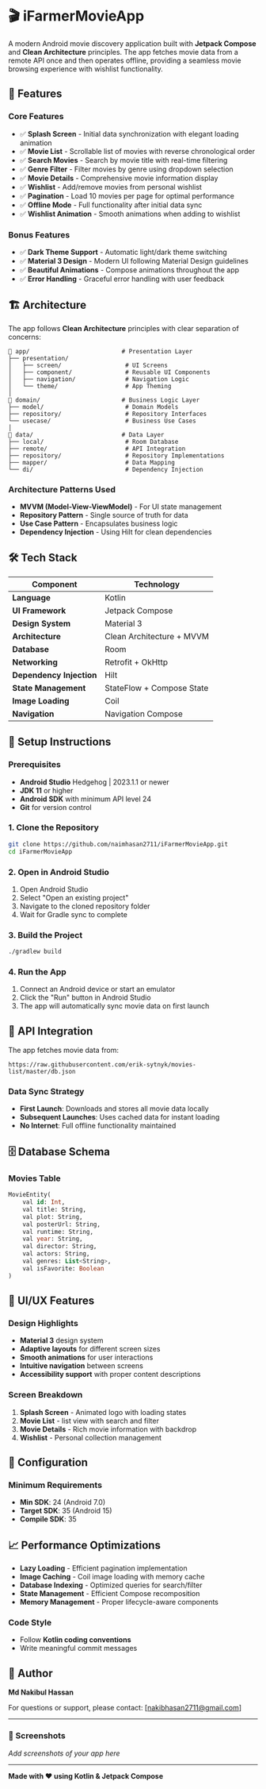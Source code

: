# 🎬 iFarmerMovieApp

A modern Android movie discovery application built with **Jetpack Compose** and **Clean Architecture** principles. The app fetches movie data from a remote API once and then operates offline, providing a seamless movie browsing experience with wishlist functionality.

## 📱 Features

### Core Features
- ✅ **Splash Screen** - Initial data synchronization with elegant loading animation
- ✅ **Movie List** - Scrollable list of movies with reverse chronological order
- ✅ **Search Movies** - Search by movie title with real-time filtering
- ✅ **Genre Filter** - Filter movies by genre using dropdown selection
- ✅ **Movie Details** - Comprehensive movie information display
- ✅ **Wishlist** - Add/remove movies from personal wishlist
- ✅ **Pagination** - Load 10 movies per page for optimal performance
- ✅ **Offline Mode** - Full functionality after initial data sync
- ✅ **Wishlist Animation** - Smooth animations when adding to wishlist

### Bonus Features
- ✅ **Dark Theme Support** - Automatic light/dark theme switching
- ✅ **Material 3 Design** - Modern UI following Material Design guidelines
- ✅ **Beautiful Animations** - Compose animations throughout the app
- ✅ **Error Handling** - Graceful error handling with user feedback

## 🏗️ Architecture

The app follows **Clean Architecture** principles with clear separation of concerns:

```
📁 app/                          # Presentation Layer
├── presentation/
│   ├── screen/                  # UI Screens
│   ├── component/               # Reusable UI Components
│   ├── navigation/              # Navigation Logic
│   └── theme/                   # App Theming
│
📁 domain/                       # Business Logic Layer
├── model/                       # Domain Models
├── repository/                  # Repository Interfaces
└── usecase/                     # Business Use Cases
│
📁 data/                         # Data Layer
├── local/                       # Room Database
├── remote/                      # API Integration
├── repository/                  # Repository Implementations
├── mapper/                      # Data Mapping
└── di/                          # Dependency Injection
```

### Architecture Patterns Used
- **MVVM (Model-View-ViewModel)** - For UI state management
- **Repository Pattern** - Single source of truth for data
- **Use Case Pattern** - Encapsulates business logic
- **Dependency Injection** - Using Hilt for clean dependencies

## 🛠️ Tech Stack

| Component | Technology |
|-----------|------------|
| **Language** | Kotlin |
| **UI Framework** | Jetpack Compose |
| **Design System** | Material 3 |
| **Architecture** | Clean Architecture + MVVM |
| **Database** | Room |
| **Networking** | Retrofit + OkHttp |
| **Dependency Injection** | Hilt |
| **State Management** | StateFlow + Compose State |
| **Image Loading** | Coil |
| **Navigation** | Navigation Compose |

## 🚀 Setup Instructions

### Prerequisites
- **Android Studio** Hedgehog | 2023.1.1 or newer
- **JDK 11** or higher
- **Android SDK** with minimum API level 24
- **Git** for version control

### 1. Clone the Repository
```bash
git clone https://github.com/naimhasan2711/iFarmerMovieApp.git
cd iFarmerMovieApp
```

### 2. Open in Android Studio
1. Open Android Studio
2. Select "Open an existing project"
3. Navigate to the cloned repository folder
4. Wait for Gradle sync to complete

### 3. Build the Project
```bash
./gradlew build
```

### 4. Run the App
1. Connect an Android device or start an emulator
2. Click the "Run" button in Android Studio
3. The app will automatically sync movie data on first launch


## 📡 API Integration

The app fetches movie data from:
```
https://raw.githubusercontent.com/erik-sytnyk/movies-list/master/db.json
```

### Data Sync Strategy
- **First Launch**: Downloads and stores all movie data locally
- **Subsequent Launches**: Uses cached data for instant loading
- **No Internet**: Full offline functionality maintained

## 🗄️ Database Schema

### Movies Table
```sql
MovieEntity(
    val id: Int,
    val title: String,
    val plot: String,
    val posterUrl: String,
    val runtime: String,
    val year: String,
    val director: String,
    val actors: String,
    val genres: List<String>,
    val isFavorite: Boolean 
)
```


## 🎨 UI/UX Features

### Design Highlights
- **Material 3** design system
- **Adaptive layouts** for different screen sizes
- **Smooth animations** for user interactions
- **Intuitive navigation** between screens
- **Accessibility support** with proper content descriptions

### Screen Breakdown
1. **Splash Screen** - Animated logo with loading states
2. **Movie List** - list view with search and filter
3. **Movie Details** - Rich movie information with backdrop
4. **Wishlist** - Personal collection management

## 🔧 Configuration


### Minimum Requirements
- **Min SDK**: 24 (Android 7.0)
- **Target SDK**: 35 (Android 15)
- **Compile SDK**: 35

## 📈 Performance Optimizations

- **Lazy Loading** - Efficient pagination implementation
- **Image Caching** - Coil image loading with memory cache
- **Database Indexing** - Optimized queries for search/filter
- **State Management** - Efficient Compose recomposition
- **Memory Management** - Proper lifecycle-aware components

### Code Style
- Follow **Kotlin coding conventions**
- Write meaningful commit messages


## 👥 Author

**Md Nakibul Hassan**

For questions or support, please contact: [nakibhasan2711@gmail.com]

---

### 📱 Screenshots

*Add screenshots of your app here*

---

**Made with ❤️ using Kotlin & Jetpack Compose**
